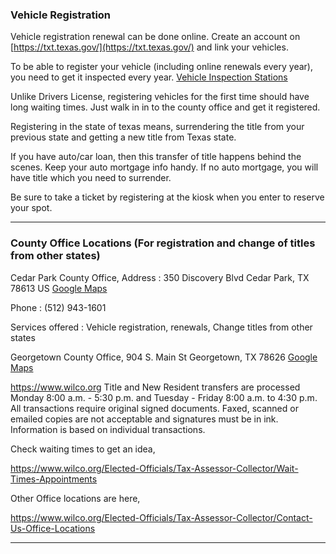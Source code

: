 
### Vehicle Registration
Vehicle registration renewal can be done online. Create an account on [https://txt.texas.gov/](https://txt.texas.gov/) and link your vehicles.

To be able to register your vehicle (including online renewals every year), you need to get it inspected every year. [Vehicle Inspection Stations](./vehicleinspections.md)

Unlike Drivers License, registering vehicles for the first time should have long waiting times. Just walk in in to the county office and get it registered.

Registering in the state of texas means, surrendering the title from your previous state and getting a new title from Texas state.

If you have auto/car loan, then this transfer of title happens behind the scenes. Keep your auto mortgage info handy. If no auto mortgage, you will have title which you need to surrender.

Be sure to take a ticket by registering at the kiosk when you enter to reserve your spot.

___
### County Office Locations (For registration and change of titles from other states)

Cedar Park County Office,
Address : 350 Discovery Blvd Cedar Park, TX 78613 US [Google Maps](https://goo.gl/maps/NiYKoFQkw6F7kg1E9)

Phone : (512) 943-1601

Services offered : Vehicle registration, renewals, Change titles from other states

Georgetown County Office,
904 S. Main St Georgetown, TX 78626 [Google Maps](https://goo.gl/maps/HP5K1xpFE4dvUD5y8)


https://www.wilco.org
Title and New Resident transfers are processed Monday 8:00 a.m. - 5:30 p.m. and Tuesday - Friday 8:00 a.m. to 4:30 p.m. All transactions require original signed documents. Faxed, scanned or emailed copies are not acceptable and signatures must be in ink. Information is based on individual transactions.


Check waiting times to get an idea,

https://www.wilco.org/Elected-Officials/Tax-Assessor-Collector/Wait-Times-Appointments

Other Office locations are here,

https://www.wilco.org/Elected-Officials/Tax-Assessor-Collector/Contact-Us-Office-Locations
___
